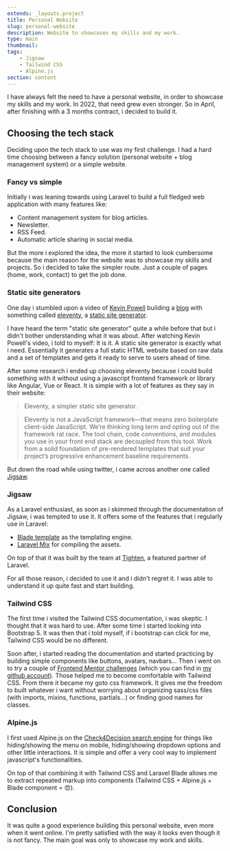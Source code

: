```yaml
---
extends: _layouts.project
title: Personal Website
slug: personal-website
description: Website to showcases my skills and my work.
type: main
thumbnail:
tags:
    - Jigsaw
    - Tailwind CSS
    - Alpine.js
section: content
---
```


I have always felt the need to have a personal website, in order to showcase my skills and my work. In 2022, that need grew even stronger. So in April, after finishing with a 3 months contract, i decided to build it.

## Choosing the tech stack

Deciding upon the tech stack to use was my first challenge. I had a hard time choosing between a fancy solution (personal website + blog management system) or a simple website.

### Fancy vs simple

Initially i was leaning towards using Laravel to build a full fledged web application with many features like:

-   Content management system for blog articles.
-   Newsletter.
-   RSS Feed.
-   Automatic article sharing in social media.

But the more i explored the idea, the more it started to look cumbersome because the main reason for the website was to showcase my skills and projects. So i decided to take the simpler route. Just a couple of pages (home, work, contact) to get the job done.

### Static site generators

One day i stumbled upon a video of [Kevin Powell](https://www.kevinpowell.co/) building a [blog](https://www.youtube.com/watch?v=4wD00RT6d-g) with something called [eleventy](https://www.11ty.dev/), a [static site generator](https://www.cloudflare.com/learning/performance/static-site-generator/).

I have heard the term "static site generator" quite a while before that but i didn't bother understanding what it was about. After watching Kevin Powell's video, i told to myself: It is it. A static site generator is exactly what i need. Essentially it generates a full static HTML website based on raw data and a set of templates and gets it ready to serve to users ahead of time.

After some research i ended up choosing eleventy because i could build something with it without using a javascript frontend framework or library like Angular, Vue or React. It is simple with a lot of features as they say in their website:

> Eleventy, a simpler static site generator.

> Eleventy is not a JavaScript framework—that means zero boilerplate client-side JavaScript. We’re thinking long term and opting out of the framework rat race. The tool chain, code conventions, and modules you use in your front end stack are decoupled from this tool. Work from a solid foundation of pre-rendered templates that suit your project’s progressive enhancement baseline requirements.

But down the road while using twitter, i came across another one called [Jigsaw](https://jigsaw.tighten.com/).

### Jigsaw

As a Laravel enthusiast, as soon as i skimmed through the documentation of Jigsaw, i was tempted to use it. It offers some of the features that i regularly use in Laravel:

-   [Blade template](https://jigsaw.tighten.com/docs/content-blade/) as the templating engine.
-   [Laravel Mix](https://jigsaw.tighten.com/docs/compiling-assets/) for compiling the assets.

On top of that it was built by the team at [Tighten](https://tighten.com/), a featured partner of Laravel.

For all those reason, i decided to use it and i didn't regret it. I was able to understand it up quite fast and start building.

### Tailwind CSS

The first time i visited the Tailwind CSS documentation, i was skeptic. I thought that it was hard to use. After some time i started looking into Bootstrap 5. It was then that i told myself, if i bootstrap can click for me, Tailwind CSS would be no different.

Soon after, i started reading the documentation and started practicing by building simple components like buttons, avatars, navbars... Then i went on to try a couple of [Frontend Mentor challenges](https://www.frontendmentor.io/challenges) (which you can find in [my github account](https://github.com/sissokho)). Those helped me to become comfortable with Tailwind CSS. From there it became my goto css framework. It gives me the freedom to built whatever i want without worrying about organizing sass/css files (with imports, mixins, functions, partials...) or finding good names for classes.

### Alpine.js

I first used Alpine.js on the [Check4Decision search engine](https://check4decision.univ-thies.sn/search) for things like hiding/showing the menu on mobile, hiding/showing dropdown options and other little interactions. It is simple and offer a very cool way to implement javascript's functionalities.

On top of that combining it with Tailwind CSS and Laravel Blade allows me to extract repeated markup into components (Tailwind CSS + Alpine.js + Blade component = 😍).

## Conclusion

It was quite a good experience building this personal website, even more when it went online. I'm pretty satisfied with the way it looks even though it is not fancy. The main goal was only to showcase my work and skills.
